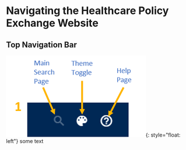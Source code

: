 # Navigating the Healthcare Policy Exchange Website

## Top Navigation Bar
![test image](./images/TopNav_Labelled.png){: style="float: left"} some text


